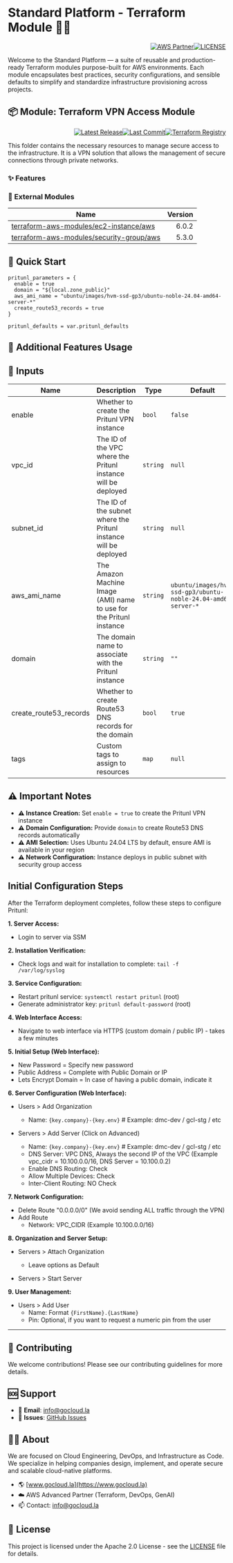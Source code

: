 # Standard Platform - Terraform Module 🚀🚀
<p align="right"><a href="https://partners.amazonaws.com/partners/0018a00001hHve4AAC/GoCloud"><img src="https://img.shields.io/badge/AWS%20Partner-Advanced-orange?style=for-the-badge&logo=amazonaws&logoColor=white" alt="AWS Partner"/></a><a href="LICENSE"><img src="https://img.shields.io/badge/License-Apache%202.0-green?style=for-the-badge&logo=apache&logoColor=white" alt="LICENSE"/></a></p>

Welcome to the Standard Platform — a suite of reusable and production-ready Terraform modules purpose-built for AWS environments.
Each module encapsulates best practices, security configurations, and sensible defaults to simplify and standardize infrastructure provisioning across projects.

## 📦 Module: Terraform VPN Access Module
<p align="right"><a href="https://github.com/gocloudLa/terraform-aws-wrapper-pritunl/releases/latest"><img src="https://img.shields.io/github/v/release/gocloudLa/terraform-aws-wrapper-pritunl.svg?style=for-the-badge" alt="Latest Release"/></a><a href=""><img src="https://img.shields.io/github/last-commit/gocloudLa/terraform-aws-wrapper-pritunl.svg?style=for-the-badge" alt="Last Commit"/></a><a href="https://registry.terraform.io/modules/gocloudLa/wrapper-pritunl/aws"><img src="https://img.shields.io/badge/Terraform-Registry-7B42BC?style=for-the-badge&logo=terraform&logoColor=white" alt="Terraform Registry"/></a></p>
This folder contains the necessary resources to manage secure access to the infrastructure. It is a VPN solution that allows the management of secure connections through private networks.

### ✨ Features



### 🔗 External Modules
| Name | Version |
|------|------:|
| <a href="https://github.com/terraform-aws-modules/terraform-aws-ec2-instance" target="_blank">terraform-aws-modules/ec2-instance/aws</a> | 6.0.2 |
| <a href="https://github.com/terraform-aws-modules/terraform-aws-security-group" target="_blank">terraform-aws-modules/security-group/aws</a> | 5.3.0 |



## 🚀 Quick Start
```hcl
pritunl_parameters = {
  enable = true
  domain = "${local.zone_public}"
  aws_ami_name = "ubuntu/images/hvm-ssd-gp3/ubuntu-noble-24.04-amd64-server-*"
  create_route53_records = true
}

pritunl_defaults = var.pritunl_defaults
```


## 🔧 Additional Features Usage



## 📑 Inputs
| Name                   | Description                                                         | Type     | Default                                                       | Required |
| ---------------------- | ------------------------------------------------------------------- | -------- | ------------------------------------------------------------- | -------- |
| enable                 | Whether to create the Pritunl VPN instance                          | `bool`   | `false`                                                       | no       |
| vpc_id                 | The ID of the VPC where the Pritunl instance will be deployed       | `string` | `null`                                                        | no       |
| subnet_id              | The ID of the subnet where the Pritunl instance will be deployed    | `string` | `null`                                                        | no       |
| aws_ami_name           | The Amazon Machine Image (AMI) name to use for the Pritunl instance | `string` | `ubuntu/images/hvm-ssd-gp3/ubuntu-noble-24.04-amd64-server-*` | no       |
| domain                 | The domain name to associate with the Pritunl instance              | `string` | `""`                                                          | no       |
| create_route53_records | Whether to create Route53 DNS records for the domain                | `bool`   | `true`                                                        | no       |
| tags                   | Custom tags to assign to resources                                  | `map`    | `null`                                                        | no       |







## ⚠️ Important Notes
- **⚠️ Instance Creation:** Set `enable = true` to create the Pritunl VPN instance
- **⚠️ Domain Configuration:** Provide `domain` to create Route53 DNS records automatically
- **⚠️ AMI Selection:** Uses Ubuntu 24.04 LTS by default, ensure AMI is available in your region
- **⚠️ Network Configuration:** Instance deploys in public subnet with security group access

## Initial Configuration Steps

After the Terraform deployment completes, follow these steps to configure Pritunl:

**1. Server Access:**
- Login to server via SSM

**2. Installation Verification:**
- Check logs and wait for installation to complete: `tail -f /var/log/syslog`

**3. Service Configuration:**
- Restart pritunl service: `systemctl restart pritunl` (root)
- Generate administrator key: `pritunl default-password` (root)

**4. Web Interface Access:**
- Navigate to web interface via HTTPS (custom domain / public IP) - takes a few minutes

**5. Initial Setup (Web Interface):**
- New Password = Specify new password
- Public Address = Complete with Public Domain or IP
- Lets Encrypt Domain = In case of having a public domain, indicate it

**6. Server Configuration (Web Interface):**
- Users > Add Organization
  * Name: `{key.company}-{key.env}` # Example: dmc-dev / gcl-stg / etc

- Servers > Add Server (Click on Advanced)
  * Name: `{key.company}-{key.env}` # Example: dmc-dev / gcl-stg / etc
  * DNS Server: VPC DNS, Always the second IP of the VPC (Example vpc_cidr = 10.100.0.0/16, DNS Server = 10.100.0.2)
  * Enable DNS Routing: Check
  * Allow Multiple Devices: Check
  * Inter-Client Routing: NO Check

**7. Network Configuration:**
- Delete Route "0.0.0.0/0" (We avoid sending ALL traffic through the VPN)
- Add Route
  * Network: VPC_CIDR (Example 10.100.0.0/16)

**8. Organization and Server Setup:**
- Servers > Attach Organization
  * Leave options as Default

- Servers > Start Server

**9. User Management:**
- Users > Add User
  * Name: Format `{FirstName}.{LastName}`
  * Pin: Optional, if you want to request a numeric pin from the user



---

## 🤝 Contributing
We welcome contributions! Please see our contributing guidelines for more details.

## 🆘 Support
- 📧 **Email**: info@gocloud.la
- 🐛 **Issues**: [GitHub Issues](https://github.com/gocloudLa/issues)

## 🧑‍💻 About
We are focused on Cloud Engineering, DevOps, and Infrastructure as Code.
We specialize in helping companies design, implement, and operate secure and scalable cloud-native platforms.
- 🌎 [www.gocloud.la](https://www.gocloud.la)
- ☁️ AWS Advanced Partner (Terraform, DevOps, GenAI)
- 📫 Contact: info@gocloud.la

## 📄 License
This project is licensed under the Apache 2.0 License - see the [LICENSE](LICENSE) file for details. 